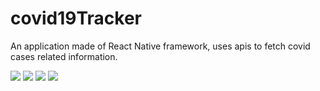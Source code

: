 # covid19Tracker
An application made of React Native framework, uses apis to fetch covid cases related information.


![](https://github.com/Jaybhade/covid19Tracker/blob/main/screens/IMG_20210515_192039_682.jpg) 
![](https://github.com/Jaybhade/covid19Tracker/blob/main/screens/IMG_20210515_192041_545.jpg) 
![](https://github.com/Jaybhade/covid19Tracker/blob/main/screens/IMG_20210515_192043_614.jpg) 
![](https://github.com/Jaybhade/covid19Tracker/blob/main/screens/IMG_20210515_192044_900.jpg)

